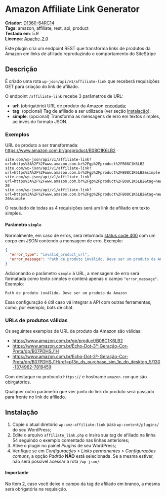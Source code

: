 # Amazon Affiliate Link Generator
**Criador**: [D1360-64RC14](https://github.com/D1360-64RC14)  
**Tags**: amazon, affiliate, rest, api, product  
**Testado em**: 5.9  
**Licença**: [Apache-2.0](https://www.apache.org/licenses/LICENSE-2.0.txt)

Este plugin cria um endpoint REST que transforma links de produtos da Amazon em links de afiliado reproduzindo o comportamento do SiteStripe

## Descrição

É criado uma rota `wp-json/api/v1/affiliate-link` que receberá requisições GET para criação do link de afiliado.

O endpoint `/affiliate-link` recebe 3 parâmetros de URL:
- **url**: (obrigatório) URL de produto da Amazon [encodada](https://developer.mozilla.org/pt-BR/docs/Web/JavaScript/Reference/Global_Objects/encodeURIComponent);
- **tag**: (opcional) Tag de afiliado a ser utilizada (ver seção [Instalação](#instalação));
- **simple**: (opcional) Transforma as mensagens de erro em textos simples, ao invés do formato JSON.

### Exemplos

URL de produto a ser transformada: https://www.amazon.com.br/gp/product/B08C1K6LB2
```
site.com/wp-json/api/v1/affiliate-link?url=https%3A%2F%2Fwww.amazon.com.br%2Fgp%2Fproduct%2FB08C1K6LB2
site.com/wp-json/api/v1/affiliate-link?url=https%3A%2F%2Fwww.amazon.com.br%2Fgp%2Fproduct%2FB08C1K6LB2&simple
site.com/wp-json/api/v1/affiliate-link?url=https%3A%2F%2Fwww.amazon.com.br%2Fgp%2Fproduct%2FB08C1K6LB2&tag=newsinside0d-20
site.com/wp-json/api/v1/affiliate-link?url=https%3A%2F%2Fwww.amazon.com.br%2Fgp%2Fproduct%2FB08C1K6LB2&tag=newsinside0d-20&simple
```
O resultado de todas as 4 requisições será um link de afiliado em texto simples.

#### Parâmetro `simple`

Normalmente, em caso de erros, será retornado [status code 400](https://httpstatuses.com/400)
com um corpo em JSON contendo a mensagem de erro. Exemplo:
```json
{
  "error_type": "invalid_product_url",
  "error_message": "Path de produto inválido. Deve ser um produto da Amazon"
}
```
Adicionando o parâmetro `simple` à URL, a mensagem de erro será formatada como texto simples e conterá apenas o campo `"error_message"`.
Exemplo:
```
Path de produto inválido. Deve ser um produto da Amazon
```

Essa configuração é útil caso vá integrar a API com outras ferramentas, como, por exemplo, bots de chat.

### URLs de produtos válidas

Os seguintes exemplos de URL de produto da Amazon são válidas:
- https://www.amazon.com.br/gp/product/B08C1K6LB2
- https://www.amazon.com.br/Echo-Dot-3ª-Geração-Cor-Preta/dp/B07PDHSJ1H
- https://www.amazon.com.br/Echo-Dot-3ª-Geração-Cor-Preta/dp/B07PDHSJ1H/ref=p13n_ds_purchase_sim_1p_dp_desktop_5/130-1374962-7819459

Com destaque no protocolo `https://` e hostname `amazon.com` que são obirgatórios.

Qualquer outro parâmetro que vier junto do link do produto será passado para frente no link de afiliado.

## Instalação

1. Copie o atual diretório `wp-amz-affiliate-link` para `wp-content/plugins/` do seu WordPress;
2. Edite o arquivo `affiliate_link.php` e insira sua tag de afiliado na linha 54 seguindo o exemplo comentado nas linhas anteriores;
3. Ative o plugin no painel *Plugins* de seu WordPress;
4. Verifique se em *Configurações > Links permanentes > Configurações comuns*, a opção *Padrão* **NÃO** está selecionada.
Se a mesma estiver, não será possível acessar a rota `/wp-json/`.

#### Importante
No item 2, caso você deixe o campo da tag de afiliado em branco, a mesma será obrigatória na requisição.

